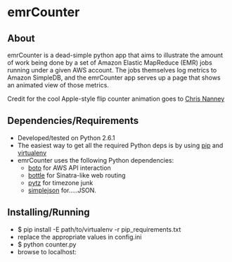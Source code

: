 # emrCounter

## About

emrCounter is a dead-simple python app that aims to illustrate the amount of work being done by a set of Amazon Elastic MapReduce (EMR) jobs running under a given AWS account. 
The jobs themselves log metrics to Amazon SimpleDB, and the emrCounter app serves up a page that shows an animated view of those metrics.

Credit for the cool Apple-style flip counter animation goes to [Chris Nanney](http://cnanney.com/journal/code/apple-style-counter-revisited/)

## Dependencies/Requirements

 * Developed/tested on Python 2.6.1
 * The easiest way to get all the required Python deps is by using [pip](http://pypi.python.org/pypi/pip) and [virtualenv](http://pypi.python.org/pypi/virtualenv)
 * emrCounter uses the following Python dependencies:
    * [boto](http://code.google.com/p/boto/) for AWS API interaction
    * [bottle](http://bottlepy.org/docs/dev/) for Sinatra-like web routing
    * [pytz](http://pytz.sourceforge.net/) for timezone junk
    * [simplejson](http://pypi.python.org/pypi/simplejson/) for.....JSON.

## Installing/Running

 * $ pip install -E path/to/virtualenv -r pip_requirements.txt
 * replace the appropriate values in config.ini
 * $ python counter.py
 * browse to localhost:<port>






